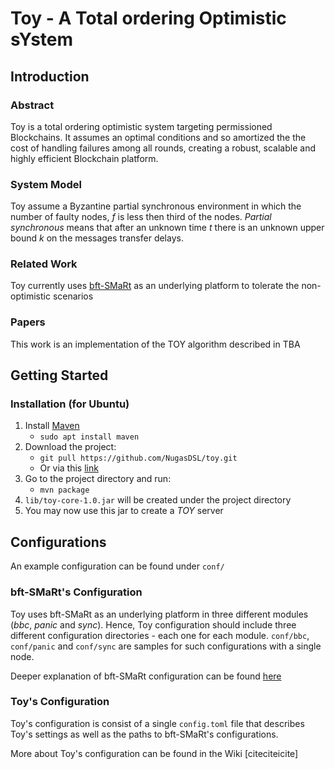 # Toy - A Total ordering Optimistic sYstem
## Introduction
### Abstract
Toy is a total ordering optimistic system targeting permissioned Blockchains. It assumes an optimal conditions and so amortized the 
the cost of handling failures among all rounds, creating a robust, scalable and highly efficient Blockchain platform.

### System Model
Toy assume a Byzantine partial synchronous environment in which the number of faulty nodes, _f_ is less then third of the nodes.
_Partial synchronous_ means that after an unknown time _t_ there is an unknown upper bound _k_ on the messages transfer delays.

### Related Work
Toy currently uses [bft-SMaRt](https://github.com/bft-smart/library) as an underlying platform to tolerate the non-optimistic scenarios  
### Papers
This work is an implementation of the TOY algorithm described in TBA

## Getting Started
### Installation (for Ubuntu)
1. Install [Maven](https://maven.apache.org/)
    * `sudo apt install maven` 
1. Download the project:
    * `git pull https://github.com/NugasDSL/toy.git`
    * Or via this [link](https://github.com/NugasDSL/toy/archive/master.zip)
1. Go to the project directory and run:
    * `mvn package`
1. `lib/toy-core-1.0.jar` will be created under the project directory
1. You may now use this jar to create a _TOY_ server

## Configurations
An example configuration can be found under `conf/`
### bft-SMaRt's Configuration
Toy uses bft-SMaRt as an underlying platform in three different modules (_bbc_, _panic_ and _sync_). Hence, Toy configuration should include
three different configuration directories - each one for each module. `conf/bbc`, `conf/panic` and `conf/sync` are samples for
such configurations with a single node.

Deeper explanation of bft-SMaRt configuration can be found [here](https://github.com/bft-smart/library/wiki/BFT-SMaRt-Configuration)
### Toy's Configuration
Toy's configuration is consist of a single `config.toml` file that describes Toy's settings as well as the paths to bft-SMaRt's configurations.

More about Toy's configuration can be found in the Wiki [citeciteicite]

